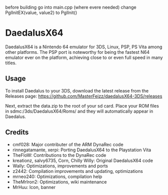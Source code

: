 before building go into main.cpp (where evere needed) change PglInitEX(value, value2) to PglInit()


# DaedalusX64
 
DaedalusX64 is a Nintendo 64 emulator for 3DS, Linux, PSP, PS Vita among other platforms. The PSP port is noteworthy for being the fastest N64 emulator ever on the platform, achieving close to or even full speed in many titles.
 
## Usage
 
To install Daedalus to your 3DS, download the latest release from the Releases page: https://github.com/MasterFeizz/daedalusX64-3DS/releases
 
Next, extract the data.zip to the root of your sd card. Place your ROM files in sdmc:/3ds/DaedalusX64/Roms/ and they will automatically appear in Daedalus.
 
## Credits

- cmf028: Major contributer of the ARM DynaRec code
- rinnegatamante, xerpi: Porting DaedalusX64 to the Playstation Vita
- TheFloW: Contributions to the DynaRec code
- kreationz, salvy6735, Corn, Chilly Willy: Original DaedalusX64 code
- Wally: Optimizations, improvements and ports
- z2442: Compilation improvements and updating, optimizations
- mrneo240: Optimizations, compilation help
- TheMrIron2: Optimizations, wiki maintenance
- MrHuu: Icon, banner
